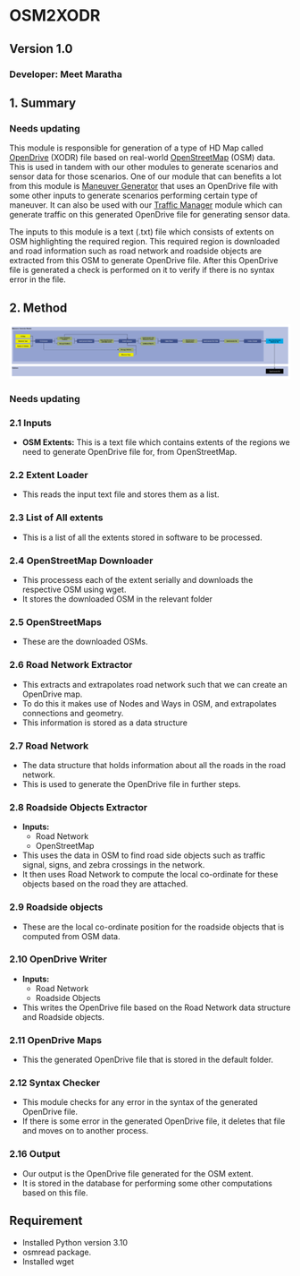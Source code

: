 # OSM2XODR

## Version 1.0

### Developer: Meet Maratha

## 1. Summary
### Needs updating
This module is responsible for generation of a type of HD Map called [OpenDrive](https://www.asam.net/standards/detail/opendrive/) (XODR) file based on real-world [OpenStreetMap](https://www.openstreetmap.org/) (OSM) data. This is used in tandem with our other modules to generate scenarios and sensor data for those scenarios. One of our module that can benefits a lot from this module is [Maneuver Generator](ManeuverGenerator.md) that uses an OpenDrive file with some other inputs to generate scenarios performing certain type of maneuver. It can also be used with our [Traffic Manager](TrafficManager.md) module which can generate traffic on this generated OpenDrive file for generating sensor data.

The inputs to this module is a text (.txt) file which consists of extents on OSM highlighting the required region. This required region is downloaded and road information such as road network and roadside objects are extracted from this OSM to generate OpenDrive file. After this OpenDrive file is generated a check is performed on it to verify if there is no syntax error in the file.

## 2. Method
![Maneuver Generator Flow Chart](resources/manuever_generator_module.png)

### Needs updating
### 2.1 Inputs
- **OSM Extents:** This is a text file which contains extents of the regions we need to generate OpenDrive file for, from OpenStreetMap.

### 2.2 Extent Loader
- This reads the input text file and stores them as a list.

### 2.3 List of All extents
- This is a list of all the extents stored in software to be processed.

### 2.4 OpenStreetMap Downloader
- This processess each of the extent serially and downloads the respective OSM using wget.
- It stores the downloaded OSM in the relevant folder

### 2.5 OpenStreetMaps
- These are the downloaded OSMs.

### 2.6 Road Network Extractor
- This extracts and extrapolates road network such that we can create an OpenDrive map.
- To do this it makes use of Nodes and Ways in OSM, and extrapolates connections and geometry.
- This information is stored as a data structure

### 2.7 Road Network
- The data structure that holds information about all the roads in the road network.
- This is used to generate the OpenDrive file in further steps.

### 2.8 Roadside Objects Extractor
- **Inputs:**
    - Road Network
    - OpenStreetMap
- This uses the data in OSM to find road side objects such as traffic signal, signs, and zebra crossings in the network.
- It then uses Road Network to compute the local co-ordinate for these objects based on the road they are attached.

### 2.9 Roadside objects
- These are the local co-ordinate position for the roadside objects that is computed from OSM data.

### 2.10 OpenDrive Writer
-  **Inputs:**
    - Road Network
    - Roadside Objects
- This writes the OpenDrive file based on the Road Network data structure and Roadside objects.

### 2.11 OpenDrive Maps
- This the generated OpenDrive file that is stored in the default folder.

### 2.12 Syntax Checker
- This module checks for any error in the syntax of the generated OpenDrive file.
- If there is some error in the generated OpenDrive file, it deletes that file and moves on to another process.

### 2.16 Output
- Our output is the OpenDrive file generated for the OSM extent.
- It is stored in the database for performing some other computations based on this file.

## Requirement
- Installed Python version 3.10
- osmread package.
- Installed wget